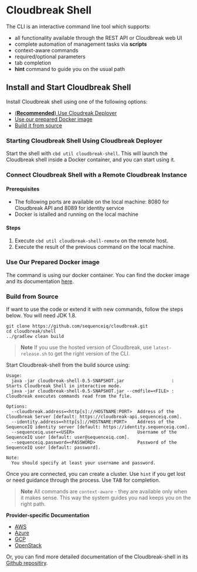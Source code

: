 # Cloudbreak Shell

The CLI is an interactive command line tool which supports:

* all functionality available through the REST API or Cloudbreak web UI
* complete automation of management tasks via **scripts**
* context-aware commands
* required/optional parameters
* tab completion
* **hint** command to guide you on the usual path

## Install and Start Cloudbreak Shell

Install Cloudbreak shell using one of the following options:

- [(**Recommended**) Use Cloudreak Deployer](#deployer)
- [Use our prepared Docker image](#dockerimage)
- [Build it from source](#fromsource)

<a name="deployer"></a>
### Starting Cloudbreak Shell Using Cloudbreak Deployer

Start the shell with `cbd util cloudbreak-shell`. This will launch the Cloudbreak shell inside a Docker container, and you can start using it.

### Connect Cloudbreak Shell with a Remote Cloudbreak Instance

#### Prerequisites

- The following ports are available on the local machine: 8080 for Cloudbreak API and 8089 for identity service
- Docker is istalled and running on the local machine

#### Steps
 
1. Execute `cbd util cloudbreak-shell-remote` on the remote host.
2. Execute the result of the previous command on the local machine.

<a name="dockerimage"></a>
### Use Our Prepared Docker image

The command is using our docker container. You can find the docker image and its documentation [here](https://github.com/sequenceiq/docker-cb-shell).

<a name="fromsource"></a>
### Build from Source

If want to use the code or extend it with new commands, follow the steps below. You will need JDK 1.8.

```
git clone https://github.com/sequenceiq/cloudbreak.git
cd cloudbreak/shell
../gradlew clean build
```

> **Note**
> If you use the hosted version of Cloudbreak, use `latest-release.sh` to get the right version of the CLI.

Start Cloudbreak-shell from the build source using:

```
Usage:
  java -jar cloudbreak-shell-0.5-SNAPSHOT.jar                  : Starts Cloudbreak Shell in interactive mode.
  java -jar cloudbreak-shell-0.5-SNAPSHOT.jar --cmdfile=<FILE> : Cloudbreak executes commands read from the file.

Options:
  --cloudbreak.address=<http[s]://HOSTNAME:PORT>  Address of the Cloudbreak Server [default: https://cloudbreak-api.sequenceiq.com].
  --identity.address=<http[s]://HOSTNAME:PORT>    Address of the SequenceIQ identity server [default: https://identity.sequenceiq.com].
  --sequenceiq.user=<USER>                        Username of the SequenceIQ user [default: user@sequenceiq.com].
  --sequenceiq.password=<PASSWORD>                Password of the SequenceIQ user [default: password].

Note:
  You should specify at least your username and password.
```
Once you are connected, you can create a cluster. Use `hint` if you get lost or need guidance through the process. Use <kbd>TAB</kbd> for completion.

> **Note**
> All commands are `context-aware` - they are available only when it makes sense. This way the system guides you nad keeps you on the right path.

**Provider-specific Documentation**

- [AWS](aws.md#interactive-mode-cloudbreak-shell)
- [Azure](azure.md#interactive-mode-cloudbreak-shell)
- [GCP](gcp.md#interactive-mode-cloudbreak-shell)
- [OpenStack](openstack.md#interactive-mode-cloudbreak-shell)

Or, you can find more detailed documentation of the Cloudbreak-shell in its [Github repositiry](https://github.com/sequenceiq/cloudbreak-shell).
